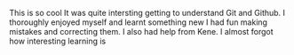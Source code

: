 This is so cool
It was quite intersting getting to understand Git and Github. I thoroughly enjoyed myself and learnt something new
I had fun making mistakes and correcting them. I also had help from Kene. I almost forgot how interesting learning is
